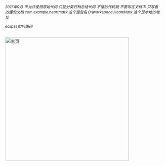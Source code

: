 
<center><h6 style="magrin:00px;text-align:left;font-size:12px;">
2017年9月 不允许使用原始代码  只能分类归档总结代码 
不懂的代码就 不要写在文档中 只写看的懂的文档
com.example.heartmark  这个是包名
D:\workspace\HeartMark   这个是本地的地址

eclipse如何编码 
</center>
<img src="/image/page/主页.jpg" title="主页" width="400">